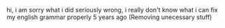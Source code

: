 hi, i am sorry what i did seriously wrong, i really don't know what i can fix my english grammar properly 5 years ago
(Removing unecessary stuff)

